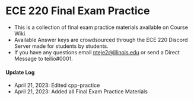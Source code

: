 # ECE 220 Final Exam Practice

- This is a collection of final exam practice materials available on Course Wiki.
- Available Answer keys are crowdsourced through the ECE 220 Discord Server made for students by students. 
- If you have any questions email nteje2@illinois.edu or send a Direct Message to teilio#0001.

#### Update Log
- April 21, 2023: Edited cpp-practice
- April 21, 2023: Added all Final Exam Practice Materials